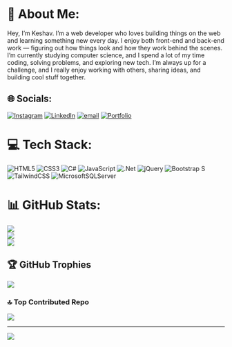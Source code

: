# 💫 About Me:
Hey, I’m Keshav. I’m a web developer who loves building things on the web and learning something new every day. I enjoy both front-end and back-end work — figuring out how things look and how they work behind the scenes. I’m currently studying computer science, and I spend a lot of my time coding, solving problems, and exploring new tech. I’m always up for a challenge, and I really enjoy working with others, sharing ideas, and building cool stuff together.

 
## 🌐 Socials:
[![Instagram](https://img.shields.io/badge/Instagram-%23E4405F.svg?logo=Instagram&logoColor=white)](https://instagram.com/heykeshavyou)
[![LinkedIn](https://img.shields.io/badge/LinkedIn-%230077B5.svg?logo=linkedin&logoColor=white)](https://linkedin.com/in/heykeshavyou)
[![email](https://img.shields.io/badge/Email-D14836?logo=gmail&logoColor=white)](mailto:keshav210305@gmail.com)
[![Portfolio](https://img.shields.io/badge/Portfolio-1f1f1f?style=for-the-badge&logo=vercel&logoColor=white)](https://portfolio-react-ashen-psi.vercel.app/)

# 💻 Tech Stack:
![HTML5](https://img.shields.io/badge/html5-%23E34F26.svg?style=for-the-badge&logo=html5&logoColor=white) ![CSS3](https://img.shields.io/badge/css3-%231572B6.svg?style=for-the-badge&logo=css3&logoColor=white) ![C#](https://img.shields.io/badge/c%23-%23239120.svg?style=for-the-badge&logo=csharp&logoColor=white) ![JavaScript](https://img.shields.io/badge/javascript-%23323330.svg?style=for-the-badge&logo=javascript&logoColor=%23F7DF1E) ![.Net](https://img.shields.io/badge/.NET-5C2D91?style=for-the-badge&logo=.net&logoColor=white) ![jQuery](https://img.shields.io/badge/jquery-%230769AD.svg?style=for-the-badge&logo=jquery&logoColor=white) 
![Bootstrap](https://img.shields.io/badge/bootstrap-%238511FA.svg?style=for-the-badge&logo=bootstrap&logoColor=white) S![TailwindCSS](https://img.shields.io/badge/tailwindcss-%2338B2AC.svg?style=for-the-badge&logo=tailwind-css&logoColor=white) ![MicrosoftSQLServer](https://img.shields.io/badge/Microsoft%20SQL%20Server-CC2927?style=for-the-badge&logo=microsoft%20sql%20server&logoColor=white)
# 📊 GitHub Stats:
![](https://github-readme-stats.vercel.app/api?username=heykeshavyou&theme=dark&hide_border=true&include_all_commits=false&count_private=true)<br/>
![](https://nirzak-streak-stats.vercel.app/?user=heykeshavyou&theme=dark&hide_border=true)<br/>
![](https://github-readme-stats.vercel.app/api/top-langs/?username=heykeshavyou&theme=dark&hide_border=true&include_all_commits=false&count_private=true&layout=compact)

## 🏆 GitHub Trophies
![](https://github-profile-trophy.vercel.app/?username=heykeshavyou&theme=radical&no-frame=false&no-bg=true&margin-w=4)

### 🔝 Top Contributed Repo
![](https://github-contributor-stats.vercel.app/api?username=heykeshavyou&limit=5&theme=dark&combine_all_yearly_contributions=true)

---
[![](https://visitcount.itsvg.in/api?id=heykeshavyou&icon=0&color=0)](https://visitcount.itsvg.in)

<!-- Proudly created with GPRM ( https://gprm.itsvg.in ) -->
